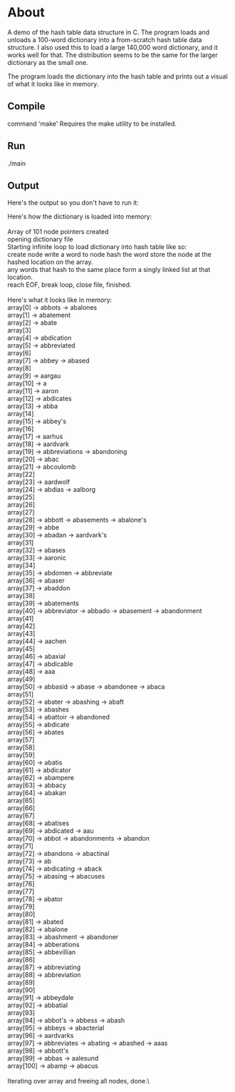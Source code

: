 # About
A demo of the hash table data structure in C. The program loads and unloads a 100-word dictionary into a from-scratch hash table data structure.
I also used this to load a large 140,000 word dictionary, and it works well for that. The distribution seems to be the same for the larger dictionary as the small one.

The program loads the dictionary into the hash table and prints out a visual of what it looks like in memory.

## Compile
command 'make'
Requires the make utility to be installed.

## Run
./main

## Output
Here's the output so you don't have to run it:

Here's how the dictionary is loaded into memory:\
\
Array of 101 node pointers created\
opening dictionary file\
Starting infinite loop to load dictionary into hash table like so:\
   create node   write a word to node   hash the word   store the node at the hashed location on the array.\
   any words that hash to the same place form a singly linked list at that location.\
   reach EOF, break loop, close file, finished.\
\
Here's what it looks like in memory:\
array[0] -> abbots -> abalones\
array[1] -> abatement\
array[2] -> abate\
array[3]\
array[4] -> abdication\
array[5] -> abbreviated\
array[6]\
array[7] -> abbey -> abased\
array[8]\
array[9] -> aargau\
array[10] -> a\
array[11] -> aaron\
array[12] -> abdicates\
array[13] -> abba\
array[14]\
array[15] -> abbey's\
array[16]\
array[17] -> aarhus\
array[18] -> aardvark\
array[19] -> abbreviations -> abandoning\
array[20] -> abac\
array[21] -> abcoulomb\
array[22]\
array[23] -> aardwolf\
array[24] -> abdias -> aalborg\
array[25]\
array[26]\
array[27]\
array[28] -> abbott -> abasements -> abalone's\
array[29] -> abbe\
array[30] -> abadan -> aardvark's\
array[31]\
array[32] -> abases\
array[33] -> aaronic\
array[34]\
array[35] -> abdomen -> abbreviate\
array[36] -> abaser\
array[37] -> abaddon\
array[38]\
array[39] -> abatements\
array[40] -> abbreviator -> abbado -> abasement -> abandonment\
array[41]\
array[42]\
array[43]\
array[44] -> aachen\
array[45]\
array[46] -> abaxial\
array[47] -> abdicable\
array[48] -> aaa\
array[49]\
array[50] -> abbasid -> abase -> abandonee -> abaca\
array[51]\
array[52] -> abater -> abashing -> abaft\
array[53] -> abashes\
array[54] -> abattoir -> abandoned\
array[55] -> abdicate\
array[56] -> abates\
array[57]\
array[58]\
array[59]\
array[60] -> abatis\
array[61] -> abdicator\
array[62] -> abampere\
array[63] -> abbacy\
array[64] -> abakan\
array[65]\
array[66]\
array[67]\
array[68] -> abatises\
array[69] -> abdicated -> aau\
array[70] -> abbot -> abandonments -> abandon\
array[71]\
array[72] -> abandons -> abactinal\
array[73] -> ab\
array[74] -> abdicating -> aback\
array[75] -> abasing -> abacuses\
array[76]\
array[77]\
array[78] -> abator\
array[79]\
array[80]\
array[81] -> abated\
array[82] -> abalone\
array[83] -> abashment -> abandoner\
array[84] -> abberations\
array[85] -> abbevillian\
array[86]\
array[87] -> abbreviating\
array[88] -> abbreviation\
array[89]\
array[90]\
array[91] -> abbeydale\
array[92] -> abbatial\
array[93]\
array[94] -> abbot's -> abbess -> abash\
array[95] -> abbeys -> abacterial\
array[96] -> aardvarks\
array[97] -> abbreviates -> abating -> abashed -> aaas\
array[98] -> abbott's\
array[99] -> abbas -> aalesund\
array[100] -> abamp -> abacus\
\
Iterating over array and freeing all nodes, done.\
